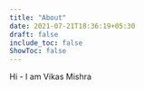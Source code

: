 ```yaml
---
title: "About"
date: 2021-07-21T18:36:19+05:30
draft: false
include_toc: false
ShowToc: false
---
```


Hi - I am Vikas Mishra


